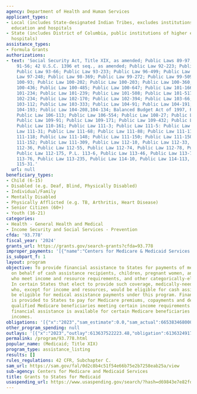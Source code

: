 ```yaml
---
agency: Department of Health and Human Services
applicant_types:
- Local (includes State-designated Indian Tribes, excludes institutions of higher
  education and hospitals
- State (includes District of Columbia, public institutions of higher education and
  hospitals)
assistance_types:
- Formula Grants
authorizations:
- text: 'Social Security Act, Title XIX, as amended; Public Laws 89-97, 90-248, and
    91-56; 42 U.S.C. 1396 et seq., as amended; Public Law 92-223; Public Law 92-603;
    Public Law 93-66; Public Law 93-233; Public Law 96-499; Public Law 97-35; Public
    Law 97-248; Public Law 98-369; Public Law 99-272; Public Law 99-509; Public Law
    100-93; Public Law 100-202; Public Law 100-203; Public Law 100-360; Public Law
    100-436; Public Law 100-485; Public Law 100-647; Public Law 101-166; Public Law
    101-234; Public Law 101-239; Public Law 101-508; Public Law 101-517; Public Law
    102-234; Public Law 102-170; Public Law 102-394; Public Law 103-66; Public Law
    103-112; Public Law 103-333; Public Law 104-91; Public Law 104-191; Public Law
    104-193; Public Law 104-208,104-134; Balanced Budget Act of 1997, Public Law 105-33;
    Public Law 106-113; Public Law 106-554; Public Law 108-27; Public Law 108-173;
    Public Law 109-91; Public Law 109-171; Public Law 109-432; Public Law 110-28;
    Public Law 110-161; Public Law 111-3; Public Law 111-5: Public Law 111-8; Public
    Law 111-31; Public Law 111-68; Public Law 111-88; Public Law 111-117; Public Law
    111-118; Public Law 111-148; Public Law 111-150; Public Law 111-150; Public Law
    111-152; Public Law 111-309, Public Law 112-10, Public Law 112-33, Public Law
    112-36, Public Law 112-55, Public Law 112-74, Public Law 112-78, Public Law 112-96,
    Public Law 112-175, P.L. 113-6, Public Law 113-46, Public Law 113-73, Public Law
    113-76, Public Law 113-235, Public Law 114-10, Public Law 114-113, Public Law
    115-31.'
  url: null
beneficiary_types:
- Child (6-15)
- Disabled (e.g. Deaf, Blind, Physically Disabled)
- Individual/Family
- Mentally Disabled
- Physically Afflicted (e.g. TB, Arthritis, Heart Disease)
- Senior Citizen (60+)
- Youth (16-21)
categories:
- Health - General Health and Medical
- Income Security and Social Services - Prevention
cfda: '93.778'
fiscal_year: '2024'
grants_url: https://grants.gov/search-grants?cfda=93.778
improper_payments: '[{"name":"Centers for Medicare & Medicaid Services (CMS) - Medicaid","outlays":610833370000.0,"improper_payments":31099130000.0,"insufficient_payment":0.0,"high_priority":true,"related_programs":[]}]'
is_subpart_f: 1
layout: program
objective: To provide financial assistance to States for payments of medical assistance
  on behalf of cash assistance recipients, children, pregnant women, and the aged
  who meet income and resource requirements, and other categorically-eligible groups.
  In certain States that elect to provide such coverage, medically-needy persons,
  who, except for income and resources, would be eligible for cash assistance, may
  be eligible for medical assistance payments under this program. Financial assistance
  is provided to States to pay for Medicare premiums, copayments and deductibles of
  qualified Medicare beneficiaries meeting certain income requirements. More limited
  financial assistance is available for certain Medicare beneficiaries with higher
  incomes.
obligations: '[{"x":"2023","sam_estimate":0.0,"sam_actual":665383468000.0,"usa_spending_actual":607100059446.0},{"x":"2024","sam_estimate":0.0,"sam_actual":689565730000.0,"usa_spending_actual":614886705864.91},{"x":"2025","sam_estimate":0.0,"sam_actual":697770025000.0,"usa_spending_actual":508862317225.05}]'
other_program_spending: null
outlays: '[{"x":"2023","outlay":613637522223.48,"obligation":613632491740.0},{"x":"2024","outlay":618566056414.38,"obligation":611402437017.88},{"x":"2025","outlay":365871755789.87,"obligation":533673392398.08}]'
permalink: /program/93.778.html
popular_name: (Medicaid; Title XIX)
program_type: assistance_listing
results: []
rules_regulations: 42 CFR, Subchapter C.
sam_url: https://sam.gov/fal/0d2c8b4c51f54e66b75e2b7258eab25a/view
sub-agency: Centers for Medicare and Medicaid Services
title: Grants to States for Medicaid
usaspending_url: https://www.usaspending.gov/search/?hash=d69843e7e82fd2f0111ead1f7ce05e96
---
```

